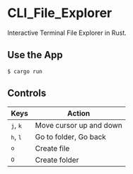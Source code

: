 # CLI_File_Explorer

Interactive Terminal File Explorer in Rust.

## Use the App

```console
$ cargo run
``` 

## Controls

|Keys|Action|
|---|---|
|<kbd>j</kbd>, <kbd>k</kbd>|Move cursor up and down|
|<kbd>h</kbd>, <kbd>l</kbd>|Go to folder, Go back|
|<kbd>o</kbd>|Create file|
|<kbd>O</kbd>|Create folder|
